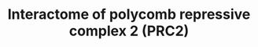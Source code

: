 ---
annotations:
- type: Pathway Ontology
  value: regulatory pathway
authors:
- Khanspers
- MaintBot
- Jmelius
description: A proposed interactome of Polycomb repressive complex 2 (PRC2), based
  on proteomics. PRC2 has histone methyltransferase activity and primarily trimethylates
  histone H3 on lysine 27, a mark of transcriptionally silent chromatin, and is required
  for initial targeting of genomic region (PRC Response Elements or PRE) to be silenced.
  Based on figure 1B in [https://www.ncbi.nlm.nih.gov/pubmed/20064376 Shen et al].
last-edited: 2019-05-24
organisms:
- Homo sapiens
redirect_from:
- /index.php/Pathway:WP2916
- /instance/WP2916
schema-jsonld:
- '@context': https://schema.org/
  '@id': https://wikipathways.github.io/pathways/WP2916.html
  '@type': Dataset
  creator:
    '@type': Organization
    name: WikiPathways
  description: A proposed interactome of Polycomb repressive complex 2 (PRC2), based
    on proteomics. PRC2 has histone methyltransferase activity and primarily trimethylates
    histone H3 on lysine 27, a mark of transcriptionally silent chromatin, and is
    required for initial targeting of genomic region (PRC Response Elements or PRE)
    to be silenced. Based on figure 1B in [https://www.ncbi.nlm.nih.gov/pubmed/20064376
    Shen et al].
  keywords:
  - SETX
  - TRIM35
  - EED
  - SUZ12
  - ELL
  - THRAP3
  - AEBP2
  - EZH1
  - BCLAF1
  - JMJ
  - MORC3
  - STK38
  - EZH2
  - RBBP4
  - RBBP7
  - MTF2
  license: CC0
  name: Interactome of polycomb repressive complex 2 (PRC2)
seo: CreativeWork
title: Interactome of polycomb repressive complex 2 (PRC2)
wpid: WP2916
---